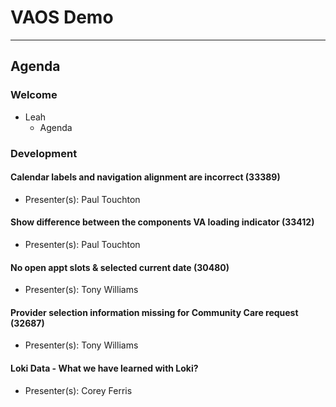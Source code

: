 # VAOS Demo

---

## Agenda

### Welcome

- Leah 
  - Agenda

### Development

#### Calendar labels and navigation alignment are incorrect (33389)  
  - Presenter(s): Paul Touchton

#### Show difference between the components VA loading indicator (33412)  
  - Presenter(s): Paul Touchton
 
#### No open appt slots & selected current date (30480)   
  - Presenter(s): Tony Williams 

#### Provider selection information missing for Community Care request (32687)  
  - Presenter(s): Tony Williams
 
#### Loki Data - What we have learned with Loki? 
  - Presenter(s): Corey Ferris 





